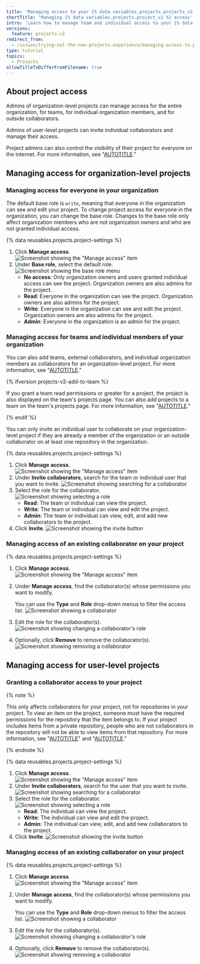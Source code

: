 ```yaml
---
title: 'Managing access to your {% data variables.projects.projects_v2 %}'
shortTitle: 'Managing {% data variables.projects.project_v2 %} access'
intro: 'Learn how to manage team and individual access to your {% data variables.projects.project_v2 %}.'
versions:
  feature: projects-v2
redirect_from:
  - /issues/trying-out-the-new-projects-experience/managing-access-to-projects
type: tutorial
topics:
  - Projects
allowTitleToDifferFromFilename: true
---
```



## About project access

Admins of organization-level projects can manage access for the entire organization, for teams, for individual organization members, and for outside collaborators. 

Admins of user-level projects can invite individual collaborators and manage their access.

Project admins can also control the visibility of their project for everyone on the internet. For more information, see "[AUTOTITLE](/issues/planning-and-tracking-with-projects/managing-your-project/managing-visibility-of-your-projects)."

## Managing access for organization-level projects

### Managing access for everyone in your organization

The default base role is `write`, meaning that everyone in the organization can see and edit your project. To change project access for everyone in the organization, you can change the base role. Changes to the base role only affect organization members who are not organization owners and who are not granted individual access.

{% data reusables.projects.project-settings %}
1. Click **Manage access**.
   ![Screenshot showing the "Manage access" item](/assets/images/help/projects-v2/manage-access.png)
2. Under **Base role**, select the default role.
   ![Screenshot showing the base role menu](/assets/images/help/projects-v2/base-role.png)
   - **No access**: Only organization owners and users granted individual access can see the project. Organization owners are also admins for the project.
   - **Read**: Everyone in the organization can see the project. Organization owners are also admins for the project.
   - **Write**: Everyone in the organization can see and edit the project. Organization owners are also admins for the project.
   - **Admin**: Everyone in the organization is an admin for the project.

### Managing access for teams and individual members of your organization

You can also add teams, external collaborators, and individual organization members as collaborators for an organization-level project. For more information, see "[AUTOTITLE](/organizations/organizing-members-into-teams/about-teams)."

{% ifversion projects-v2-add-to-team %}

If you grant a team read permissions or greater for a project, the project is also displayed on the team's projects page. You can also add projects to a team on the team's projects page. For more information, see "[AUTOTITLE](/issues/planning-and-tracking-with-projects/managing-your-project/adding-your-project-to-a-team)."  

{% endif %}

You can only invite an individual user to collaborate on your organization-level project if they are already a member of the organization or an outside collaborator on at least one repository in the organization.

{% data reusables.projects.project-settings %}
1. Click **Manage access**.
   ![Screenshot showing the "Manage access" item](/assets/images/help/projects-v2/manage-access.png)
2. Under **Invite collaborators**, search for the team or individual user that you want to invite.
   ![Screenshot showing searching for a collaborator](/assets/images/help/projects-v2/access-search.png)
3. Select the role for the collaborator.
   ![Screenshot showing selecting a role](/assets/images/help/projects-v2/access-role.png)
   - **Read**: The team or individual can view the project.
   - **Write**: The team or individual can view and edit the project.
   - **Admin**: The team or individual can view, edit, and add new collaborators to the project.
4. Click **Invite**.
   ![Screenshot showing the invite button](/assets/images/help/projects-v2/access-invite.png)

### Managing access of an existing collaborator on your project

{% data reusables.projects.project-settings %}
1. Click **Manage access**.
   ![Screenshot showing the "Manage access" item](/assets/images/help/projects-v2/manage-access.png)
1. Under **Manage access**, find the collaborator(s) whose permissions you want to modify.

   You can use the **Type** and **Role** drop-down menus to filter the access list.
   ![Screenshot showing a collaborator](/assets/images/help/projects-v2/access-find-member.png)

1. Edit the role for the collaborator(s).
   ![Screenshot showing changing a collaborator's role](/assets/images/help/projects-v2/access-change-role.png)
1. Optionally, click **Remove** to remove the collaborator(s).
   ![Screenshot showing removing a collaborator](/assets/images/help/projects-v2/access-remove-member.png)

## Managing access for user-level projects

### Granting a collaborator access to your project

{% note %}

This only affects collaborators for your project, not for repositories in your project. To view an item on the project, someone must have the required permissions for the repository that the item belongs to. If your project includes items from a private repository, people who are not collaborators in the repository will not be able to view items from that repository. For more information, see "[AUTOTITLE](/repositories/managing-your-repositorys-settings-and-features/managing-repository-settings/setting-repository-visibility)" and "[AUTOTITLE](/repositories/managing-your-repositorys-settings-and-features/managing-repository-settings/managing-teams-and-people-with-access-to-your-repository)."

{% endnote %}

{% data reusables.projects.project-settings %}
1. Click **Manage access**.
   ![Screenshot showing the "Manage access" item](/assets/images/help/projects-v2/manage-access.png)
2. Under **Invite collaborators**, search for the user that you want to invite.
   ![Screenshot showing searching for a collaborator](/assets/images/help/projects-v2/access-search.png)
3. Select the role for the collaborator.
   ![Screenshot showing selecting a role](/assets/images/help/projects-v2/access-role.png)
   - **Read**: The individual can view the project.
   - **Write**: The individual can view and edit the project.
   - **Admin**: The individual can view, edit, and add new collaborators to the project.
4. Click **Invite**.
   ![Screenshot showing the invite button](/assets/images/help/projects-v2/access-invite.png)

### Managing access of an existing collaborator on your project

{% data reusables.projects.project-settings %}
1. Click **Manage access**.
   ![Screenshot showing the "Manage access" item](/assets/images/help/projects-v2/manage-access.png)
1. Under **Manage access**, find the collaborator(s) whose permissions you want to modify.

   You can use the **Type** and **Role** drop-down menus to filter the access list.
   ![Screenshot showing a collaborator](/assets/images/help/projects-v2/access-find-member.png)

1. Edit the role for the collaborator(s).
   ![Screenshot showing changing a collaborator's role](/assets/images/help/projects-v2/access-change-role.png)
1. Optionally, click **Remove** to remove the collaborator(s).
   ![Screenshot showing removing a collaborator](/assets/images/help/projects-v2/access-remove-member.png)
